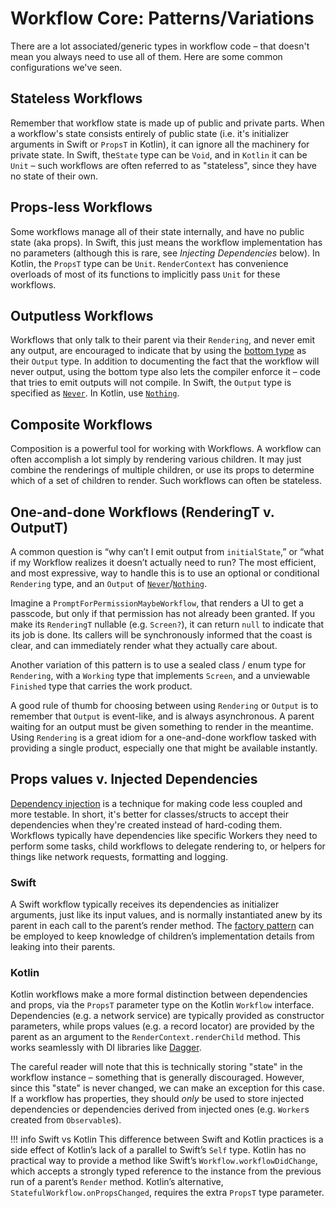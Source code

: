 # Workflow Core: Patterns/Variations

There are a lot associated/generic types in workflow code – that doesn't mean you always need to use
all of them. Here are some common configurations we've seen.

## Stateless Workflows

Remember that workflow state is made up of public and private parts. When a workflow's state
consists entirely of public state (i.e. it's initializer arguments in Swift or `PropsT` in Kotlin),
it can ignore all the machinery for private state. In Swift, the`State` type can be `Void`, and in
`Kotlin` it can be `Unit` – such workflows are often referred to as "stateless", since they have no
state of their own.

## Props-less Workflows

Some workflows manage all of their state internally, and have no public state (aka props). In Swift,
this just means the workflow implementation has no parameters (although this is rare, see
_Injecting Dependencies_ below). In Kotlin, the `PropsT` type can be `Unit`. `RenderContext` has
convenience overloads of most of its functions to implicitly pass `Unit` for these workflows.

## Outputless Workflows

Workflows that only talk to their parent via their `Rendering`, and never emit any output, are
encouraged to indicate that by using the [bottom type](https://en.wikipedia.org/wiki/Bottom_type) as
their `Output` type. In addition to documenting the fact that the workflow will never output, using
the bottom type also lets the compiler enforce it – code that tries to emit outputs will not
compile. In Swift, the `Output` type is specified as [`Never`](https://nshipster.com/never/). In
Kotlin, use [`Nothing`](https://medium.com/@agrawalsuneet/the-nothing-type-kotlin-2e7df43b0111).

## Composite Workflows

Composition is a powerful tool for working with Workflows. A workflow can often accomplish a lot
simply by rendering various children. It may just combine the renderings of multiple children, or
use its props to determine which of a set of children to render. Such workflows can often be
stateless.

## One-and-done Workflows (RenderingT v. OutputT)

A common question is “why can’t I emit output from `initialState`,” or “what if my Workflow realizes it doesn’t actually need to run? The most efficient, and most expressive, way to handle this is to use an optional or conditional `Rendering` type, and an `Output` of [`Never`](https://nshipster.com/never/)/[`Nothing`](https://medium.com/@agrawalsuneet/the-nothing-type-kotlin-2e7df43b0111).

Imagine a `PromptForPermissionMaybeWorkflow`, that renders a UI to get a passcode, but only if that permission has not already been granted. If you make its `RenderingT` nullable (e.g. `Screen?`), it can return `null` to indicate that its job is done. Its callers will be synchronously informed that the coast is clear, and can immediately render what they actually care about.

Another variation of this pattern is to use a sealed class / enum type for `Rendering`, with a `Working` type that implements `Screen`, and a unviewable `Finished` type that carries the work product.

A good rule of thumb for choosing between using `Rendering` or `Output` is to remember that `Output` is event-like, and is always asynchronous. A parent waiting for an output must be given something to render in the meantime. Using `Rendering` is a great idiom for a one-and-done workflow tasked with providing a single product, especially one that might be available instantly.

## Props values v. Injected Dependencies

[Dependency injection](https://en.wikipedia.org/wiki/Dependency_injection) is a technique for making
code less coupled and more testable. In short, it's better for classes/structs to accept their
dependencies when they're created instead of hard-coding them. Workflows typically have dependencies
like specific Workers they need to perform some tasks, child workflows to delegate rendering to, or
helpers for things like network requests, formatting and logging.

### Swift

A Swift workflow typically receives its dependencies as initializer arguments, just like its input
values, and is normally instantiated anew by its parent in each call to the parent’s render method.
The [factory pattern](https://en.wikipedia.org/wiki/Factory_method_pattern) can be employed to keep
knowledge of children’s implementation details from leaking into their parents.

### Kotlin

Kotlin workflows make a more formal distinction between dependencies and props, via the `PropsT`
parameter type on the Kotlin `Workflow` interface. Dependencies (e.g. a network service) are
typically provided as constructor parameters, while props values (e.g. a record locator) are
provided by the parent as an argument to the `RenderContext.renderChild` method.  This works
seamlessly with DI libraries like [Dagger](https://dagger.dev/).

The careful reader will note that this is technically storing "state" in the workflow instance –
something that is generally discouraged. However, since this "state" is never changed, we can make
an exception for this case. If a workflow has properties, they should _only_ be used to store
injected dependencies or dependencies derived from injected ones (e.g. `Worker`s created from
`Observable`s).

!!! info Swift vs Kotlin
    This difference between Swift and Kotlin practices is a side effect of Kotlin’s lack of a
    parallel to Swift’s `Self` type. Kotlin has no practical way to provide a method like Swift’s
    `Workflow.workflowDidChange`, which accepts a strongly typed reference to the instance from the
    previous run of a parent’s `Render` method. Kotlin’s alternative,
    `StatefulWorkflow.onPropsChanged`, requires the extra `PropsT` type parameter.
